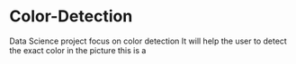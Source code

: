 # Color-Detection
Data Science project focus on color detection
It will help the user to detect the exact color in the picture
this is a